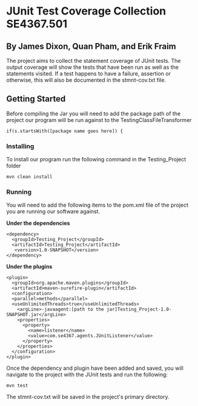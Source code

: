 # JUnit Test Coverage Collection SE4367.501 
## By James Dixon, Quan Pham, and Erik Fraim

The project aims to collect the statement coverage of JUnit tests. The output coverage will show the tests that have been run as well as the statements visited. If a test happens to have a failure, assertion or otherwise, this will also be documented in the stmnt-cov.txt file. 

## Getting Started
 Before compiling the Jar you will need to add the package path of the project our program will be run against to the 
 TestingClassFileTransformer
 
 ```
 if(s.startsWith([package name goes here]) {
 ```

### Installing
To install our program run the following command in the Testing_Project folder

```
mvn clean install
```

### Running 
You will need to add the following items to the pom.xml file of the project you are running our software against. 

**Under the dependencies**
```
<dependency>
  <groupId>Testing_Project</groupId>
  <artifactId>Testing_Project</artifactId>
   <version>1.0-SNAPSHOT</version>
</dependency>
```
**Under the plugins** 
```
<plugin>
  <groupId>org.apache.maven.plugins</groupId>
  <artifactId>maven-surefire-plugin</artifactId>
  <configuration>
  <parallel>methods</parallel>
  <useUnlimitedThreads>true</useUnlimitedThreads>
    <argLine>-javaagent:[path to the jar]Testing_Project-1.0-SNAPSHOT.jar</argLine>
    <properties>
      <property>
        <name>listener</name>
        <value>com.se4367.agents.JUnitListener</value>
      </property>
    </properties>
  </configuration>
</plugin>
```

Once the dependency and plugin have been added and saved, you will navigate to the project with the JUnit tests and run the following:

```
mvn test
```

The stmnt-cov.txt will be saved in the project's primary directory. 
